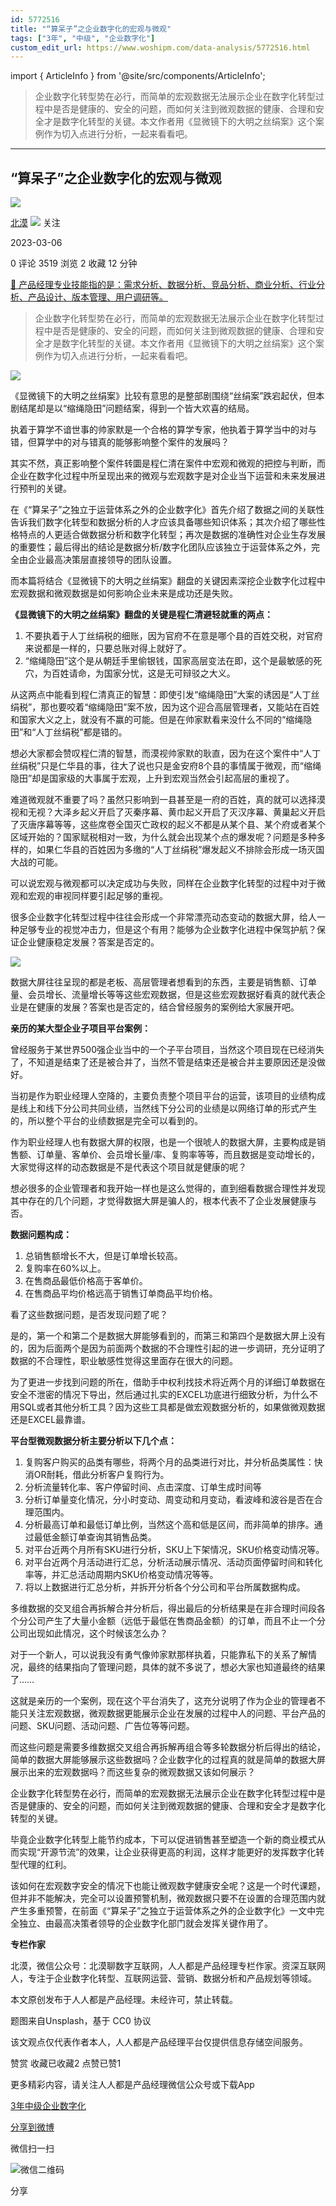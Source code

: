 ```yaml
---
id: 5772516
title: "“算呆子”之企业数字化的宏观与微观"
tags: ["3年", "中级", "企业数字化"]
custom_edit_url: https://www.woshipm.com/data-analysis/5772516.html
---
```

import { ArticleInfo } from '@site/src/components/ArticleInfo';

<ArticleInfo
    author="北漠"
    authorLink="https://www.woshipm.com/u/32965"
    published="2023-03-06"
    views={3519}
    comments={0}
    collects={2}
/>

> 企业数字化转型势在必行，而简单的宏观数据无法展示企业在数字化转型过程中是否是健康的、安全的问题，而如何关注到微观数据的健康、合理和安全才是数字化转型的关键。本文作者用《显微镜下的大明之丝绢案》这个案例作为切入点进行分析，一起来看看吧。

---

## “算呆子”之企业数字化的宏观与微观

[![](https://image.woshipm.com/wp-files/2022/06/AZXfPWfofAmLYykuEHNo.jpg!/both/72x72)](https://www.woshipm.com/u/32965)

[北漠](https://www.woshipm.com/u/32965) ![](https://static.woshipm.com/tag/1121_1@2x.png) 关注

2023-03-06

0 评论 3519 浏览 2 收藏 12 分钟

[🔗 产品经理专业技能指的是：需求分析、数据分析、竞品分析、商业分析、行业分析、产品设计、版本管理、用户调研等。](https://ke.qidianla.com/courses/90pm)

> 企业数字化转型势在必行，而简单的宏观数据无法展示企业在数字化转型过程中是否是健康的、安全的问题，而如何关注到微观数据的健康、合理和安全才是数字化转型的关键。本文作者用《显微镜下的大明之丝绢案》这个案例作为切入点进行分析，一起来看看吧。

![](https://image.woshipm.com/wp-files/2023/03/tQPYQy3v6uu5NFTbmUx8.jpg)

《显微镜下的大明之丝绢案》比较有意思的是整部剧围绕“丝绢案”跌宕起伏，但本剧结尾却是以“缩绳隐田”问题结案，得到一个皆大欢喜的结局。

执着于算学不谙世事的帅家默是一个合格的算学专家，他执着于算学当中的对与错，但算学中的对与错真的能够影响整个案件的发展吗？

其实不然，真正影响整个案件转圜是程仁清在案件中宏观和微观的把控与判断，而企业在数字化过程中所呈现出来的微观与宏观数字是对企业当下运营和未来发展进行预判的关键。

在《“算呆子”之独立于运营体系之外的企业数字化》首先介绍了数据之间的关联性告诉我们数字化转型和数据分析的人才应该具备哪些知识体系；其次介绍了哪些性格特点的人更适合做数据分析和数字化转型；再次是数据的准确性对企业生存发展的重要性；最后得出的结论是数据分析/数字化团队应该独立于运营体系之外，完全由企业最高决策层直接领导的团队设置。

而本篇将结合《显微镜下的大明之丝绢案》翻盘的关键因素深挖企业数字化过程中宏观数据和微观数据是如何影响企业未来是成功还是失败。

**《显微镜下的大明之丝绢案》翻盘的关键是程仁清避轻就重的两点：**

1.  不要执着于人丁丝绢税的细账，因为官府不在意是哪个县的百姓交税，对官府来说都是一样的，只要总账对得上就好了。
2.  “缩绳隐田”这个是从朝廷手里偷银钱，国家高层变法在即，这个是最敏感的死穴，为百姓请命，为国家分忧，这是无可辩驳之大义。

从这两点中能看到程仁清真正的智慧：即使引发“缩绳隐田”大案的诱因是“人丁丝绢税”，那也要咬着“缩绳隐田”案不放，因为这个迎合高层管理者，又能站在百姓和国家大义之上，就没有不赢的可能。但是在帅家默看来没什么不同的“缩绳隐田”和“人丁丝绢税”都是错的。

想必大家都会赞叹程仁清的智慧，而漠视帅家默的耿直，因为在这个案件中“人丁丝绢税”只是仁华县的事，往大了说也只是金安府8个县的事情属于微观，而“缩绳隐田”却是国家级的大事属于宏观，上升到宏观当然会引起高层的重视了。

难道微观就不重要了吗？虽然只影响到一县甚至是一府的百姓，真的就可以选择漠视和无视？大泽乡起义开启了灭秦序幕、黄巾起义开启了灭汉序幕、黄巢起义开启了灭唐序幕等等，这些席卷全国灭亡政权的起义不都是从某个县、某个府或者某个区域开始的？国家赋税相对一致，为什么就会出现某个点的爆发呢？问题是多种多样的，如果仁华县的百姓因为多缴的“人丁丝绢税”爆发起义不排除会形成一场灭国大战的可能。

可以说宏观与微观都可以决定成功与失败，同样在企业数字化转型的过程中对于微观和宏观的审视同样要引起足够的重视。

很多企业数字化转型过程中往往会形成一个非常漂亮动态变动的数据大屏，给人一种足够专业的视觉冲击力，但是这个有用？能够为企业数字化进程中保驾护航？保证企业健康稳定发展？答案是否定的。

![](https://image.woshipm.com/wp-files/2023/03/15wHGbqP7W7UF2VwJxAi.jpeg)

数据大屏往往呈现的都是老板、高层管理者想看到的东西，主要是销售额、订单量、会员增长、流量增长等等这些宏观数据，但是这些宏观数据好看真的就代表企业是在健康的发展？答案也是否定的，结合曾经服务的案例给大家展开吧。

**亲历的某大型企业子项目平台案例：**

曾经服务于某世界500强企业当中的一个子平台项目，当然这个项目现在已经消失了，不知道是结束了还是被合并了，当然不管是结束还是被合并主要原因还是没做好。

当初是作为职业经理人空降的，主要负责整个项目平台的运营，该项目的业绩构成是线上和线下分公司共同业绩，当然线下分公司的业绩是以网络订单的形式产生的，所以整个平台的业绩数据是完全可以看到的。

作为职业经理人也有数据大屏的权限，也是一个很唬人的数据大屏，主要构成是销售额、订单量、客单价、会员增长量/率、复购率等等，而且数据是变动增长的，大家觉得这样的动态数据是不是代表这个项目就是健康的呢？

想必很多的企业管理者和我开始一样也是这么觉得的，直到细看数据合理性并发现其中存在的几个问题，才觉得数据大屏是骗人的，根本代表不了企业发展健康与否。

**数据问题构成：**

1.  总销售额增长不大，但是订单增长较高。
2.  复购率在60%以上。
3.  在售商品最低价格高于客单价。
4.  在售商品平均价格远高于销售订单商品平均价格。

看了这些数据问题，是否发现问题了呢？

是的，第一个和第二个是数据大屏能够看到的，而第三和第四个是数据大屏上没有的，因为后面两个是因为前面两个数据的不合理性引起的进一步调研，充分证明了数据的不合理性，职业敏感性觉得这里面存在很大的问题。

为了更进一步找到问题的所在，借助手中权利找技术将近两个月的详细订单数据在安全不泄密的情况下导出，然后通过扎实的EXCEL功底进行细致分析，为什么不用SQL或者其他分析工具？因为这些工具都是做宏观数据分析的，如果做微观数据还是EXCEL最靠谱。

**平台型微观数据分析主要分析以下几个点：**

1.  复购客户购买的品类有哪些，将两个月的品类进行对比，并分析品类属性：快消OR耐耗，借此分析客户复购行为。
2.  分析流量转化率、客户停留时间、点击深度、订单生成时间等
3.  分析订单量变化情况，分小时变动、周变动和月变动，看波峰和波谷是否在合理范围内。
4.  分析最高订单和最低订单比例，当然这个高和低是区间，而非简单的排序。通过最低金额订单查询其销售品类。
5.  对平台近两个月所有SKU进行分析，SKU上下架情况，SKU价格变动情况等。
6.  对平台近两个月活动进行汇总，分析活动展示情况、活动页面停留时间和转化率等，并汇总活动周期内SKU价格变动情况等等。
7.  将以上数据进行汇总分析，并拆开分析各个分公司和平台所属数据构成。

多维数据的交叉组合再拆解合并分析后，得出最后的分析结果是在非合理时间段各个分公司产生了大量小金额（远低于最低在售商品金额）的订单，而且不止一个分公司出现如此情况，这个时候该怎么办？

对于一个新人，可以说我没有勇气像帅家默那样执着，只能靠私下的关系了解情况，最终的结果指向了管理问题，具体的就不多说了，想必大家也知道最终的结果了……

这就是亲历的一个案例，现在这个平台消失了，这充分说明了作为企业的管理者不能只关注宏观数据，微观数据更能展示企业在发展的过程中人的问题、平台产品的问题、SKU问题、活动问题、广告位等等问题。

而这些问题是需要多维数据交叉组合再拆解再组合等多轮数据分析后得出的结论，简单的数据大屏能够展示这些数据吗？企业数字化的过程真的就是简单的数据大屏展示出来的宏观数据吗？而这些复杂的微观数据又该如何展示？

企业数字化转型势在必行，而简单的宏观数据无法展示企业在数字化转型过程中是否是健康的、安全的问题，而如何关注到微观数据的健康、合理和安全才是数字化转型的关键。

毕竟企业数字化转型上能节约成本，下可以促进销售甚至塑造一个新的商业模式从而实现“开源节流”的效果，让企业获得更高的利润，这样才能更好的发挥数字化转型代理的红利。

该如何在宏观数字安全的情况下也能让微观数字健康安全呢？这是一个时代课题，但并非不能解决，完全可以设置预警机制，微观数据只要不在设置的合理范围内就产生多重预警，在前面《“算呆子”之独立于运营体系之外的企业数字化》一文中完全独立、由最高决策者领导的企业数字化部门就会发挥关键作用了。

**专栏作家**

北漠，微信公众号：北漠聊数字互联网，人人都是产品经理专栏作家。资深互联网人，专注于企业数字化转型、互联网运营、营销、数据分析和产品规划等领域。

本文原创发布于人人都是产品经理。未经许可，禁止转载。

题图来自Unsplash，基于 CC0 协议

该文观点仅代表作者本人，人人都是产品经理平台仅提供信息存储空间服务。

赞赏 收藏已收藏2 点赞已赞1

更多精彩内容，请关注人人都是产品经理微信公众号或下载App

[3年](https://www.woshipm.com/tag/3%e5%b9%b4)[中级](https://www.woshipm.com/tag/%e4%b8%ad%e7%ba%a7)[企业数字化](https://www.woshipm.com/tag/%e4%bc%81%e4%b8%9a%e6%95%b0%e5%ad%97%e5%8c%96)

[分享到微博](https://service.weibo.com/share/share.php?appkey=2775287854&title=“算呆子”之企业数字化的宏观与微观&url=https://www.woshipm.com/data-analysis/5772516.html&pic=https://image.woshipm.com/wp-files/2023/03/tQPYQy3v6uu5NFTbmUx8.jpg)

微信扫一扫

![微信二维码](https://api.pwmqr.com/qrcode/create/?url=https://www.woshipm.com/data-analysis/5772516.html)

分享